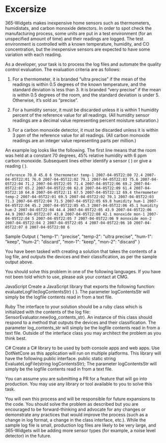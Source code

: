 # Excersize

365-Widgets makes inexpensive home sensors such as thermometers, humidistats, and carbon monoxide detectors. In order to spot check the manufacturing process, some units are put in a test environment (for an unspecified amount of time) and their readings are logged. The test environment is controlled with a known temperature, humidity, and CO concentration, but the inexpensive sensors are expected to have some variation with each reading.

As a developer, your task is to process the log files and automate the quality control evaluation. The evaluation criteria are as follows:

1) For a thermometer, it is branded “ultra precise” if the mean of the readings is within 0.5 degrees of the known temperature, and the standard deviation is less than 3. It is branded “very precise” if the mean is within 0.5 degrees of the room, and the standard deviation is under 5. Otherwise, it’s sold as “precise”.

2) For a humidity sensor, it must be discarded unless it is within 1 humidity percent of the reference value for all readings. (All humidity sensor readings are a decimal value representing percent moisture saturation.)

3) For a carbon monoxide detector, it must be discarded unless it is within 3 ppm of the reference value for all readings. (All carbon monoxide readings are an integer value representing parts per million.)

An example log looks like the following. The first line means that the room was held at a constant 70 degrees, 45% relative humidity with 6 ppm carbon monoxide. Subsequent lines either identify a sensor (<type> <name>) or give a reading (<time> <value>).

`reference 70.0 45.0 6
thermometer temp-1
2007-04-05T22:00 72.4
2007-04-05T22:01 76.0
2007-04-05T22:02 79.1
2007-04-05T22:03 75.6
2007-04-05T22:04 71.2
2007-04-05T22:05 71.4
2007-04-05T22:06 69.2
2007-04-05T22:07 65.2
2007-04-05T22:08 62.8
2007-04-05T22:09 61.4
2007-04-05T22:10 64.0
2007-04-05T22:11 67.5
2007-04-05T22:12 69.4
thermometer temp-2
2007-04-05T22:01 69.5
2007-04-05T22:02 70.1
2007-04-05T22:03 71.3
2007-04-05T22:04 71.5
2007-04-05T22:05 69.8
humidity hum-1
2007-04-05T22:04 45.2
2007-04-05T22:05 45.3
2007-04-05T22:06 45.1
humidity hum-2
2007-04-05T22:04 44.4
2007-04-05T22:05 43.9
2007-04-05T22:06 44.9
2007-04-05T22:07 43.8
2007-04-05T22:08 42.1
monoxide mon-1
2007-04-05T22:04 5
2007-04-05T22:05 7
2007-04-05T22:06 9
monoxide mon-2
2007-04-05T22:04 2
2007-04-05T22:05 4
2007-04-05T22:06 10
2007-04-05T22:07 8
2007-04-05T22:08 6`

Sample Output { "temp-1": "precise", "temp-2": "ultra precise", "hum-1": "keep", "hum-2": "discard", "mon-1": "keep", "mon-2": "discard" }

You have been tasked with creating a solution that takes the contents of a log file, and outputs the devices and their classification, as per the sample output above.

You should solve this problem in one of the following languages. If you have not been told which to use, please ask your contact at CMG.

JavaScript Create a JavaScript library that exports the following function: evaluateLogFile(logContentsStr) { }. The parameter
logContentsStr will simply be the logfile contents read in from a text file.

Ruby
The interface to your solution should be a ruby class which is initialized with the contents of the log file: SensorEvaluator.new(log_contents_str). An instance of this class should respond to a method that outputs the devices and their classification. The parameter log_contents_str will simply be the logfile contents read in from a text file. Outside of the interface class you may architect the problem as you think best.

C#
Create a C# library to be used by both console apps and web apps. Use DotNetCore as this application will run on multiple platforms. This library will have the following public interface. public static string EvaluateLogFile(string logContentsStr); The parameter logContentsStr will simply be the logfile contents read in from a text file.

You can assume you are submitting a PR for a feature that will go into production. You may use any library or tool available to you to solve this task.

You will own this process and will be responsible for future expansions to the code. You should solve the problem as described but you are encouraged to be forward-thinking and advocate for any changes or demonstrate any practices that would improve the process (such as a change in log format, a change in the class interface, etc.). While the sample log file is small, production log files are likely to be very large, and 365-Widgets will be adding more sensor types (for example, a noise level detector) in the future.
